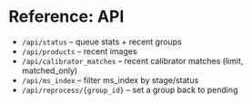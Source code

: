 # Reference: API

- `/api/status` – queue stats + recent groups
- `/api/products` – recent images
- `/api/calibrator_matches` – recent calibrator matches (limit, matched_only)
- `/api/ms_index` – filter ms_index by stage/status
- `/api/reprocess/{group_id}` – set a group back to pending
